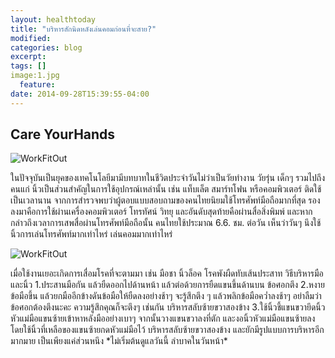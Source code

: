 ```yaml
---
layout: healthtoday
title: "บริหารสักนิดหลังเล่นคอมก่อนที่จะสาย?"
modified:
categories: blog
excerpt:
tags: []
image:1.jpg
  feature:
date: 2014-09-28T15:39:55-04:00
---
```


<h2>Care YourHands</h2>
<p><img src="http://nuuneoi.com/blog/513/2012-04-13-146.jpg" alt="WorkFitOut"></p>
ในปัจจุบันเป็นยุคของเทคโนโลยีมามีบทบาทในชีวิตประจำวันไม่ว่าเป็นวัยทำงาน วัยรุ่น เด็กๆ รวมไปถึงคนแก่ นิ้วเป็นส่วนสำคัญในการใช้อุปกรณ์เหล่านั้น เช่น แท็บเล็ต สมาร์ทโฟน หรือคอมพิวเตอร์ ติดใช้เป็นเวลานาน
จากการสำรวจพบว่าผู้ตอบแบบสอบถามของคนไทยนิยมใช้โทรศัพท์มือถือมากที่สุด รองลงมาคือการใช้ผ่านเครื่องคอมพิวเตอร์ โทรทัศน์ วิทยุ และอันดับสุดท้ายคือผ่านสื่อสิ่งพิมพ์ และหากกล่าวถึงเวลาการเสพสื่อผ่านโทรศัพท์มือถือนั้น คนไทยใช้ประมาณ 6.6. ชม. ต่อวัน เห็นว่าวันๆ นึงใช้นิ้วการเล่นโทรศัพท์มากเท่าไหร่ เล่นคอมมากเท่าไหร่ 
<p><img src="http://www.thailandonlinefocus.com/assets/upload/images/thailandonlinefocus20130116094831.jpg" alt="WorkFitOut"></p>
เมื่อใช้งานเยอะเกิดการเสื่อมโรคที่จะตามมา เช่น มือชา นิ้วล็อค โรคพังผืดทับเส้นประสาท
วิธีบริหารมือ และนิ้ว
1.ประสานมือกัน แล้วยืดออกไปด้านหน้า แล้วต่อด้วยการยืดแขนขึ้นด้านบน ข้อศอกตึง
2.หงายข้อมือขึ้น แล้วยกมืออีกข้างดันข้อมือให้ยืดลงอย่างช้าๆ จะรู้สึกตึง ๆ แล้วพลิกข้อมือคว่ำลงช้าๆ อย่าลืมว่า ข้อศอกต้องตึงนะคะ ความรู้สึกคุณก็จะตึงๆ เช่นกัน บริหารสลับซ้ายขวาสองข้าง
3.ใช้นิ้วชี้แขนขวายึดนิ้วหัวแม่มือแขนซ้ายเข้าหาหลังมืออย่างเบาๆ จากนั้นวางแขนขวาลงที่ตัก และงอนิ้วหัวแม่มือแขนซ้ายลง โดยใช้นิ้วที่เหลือของแขนซ้ายกดหัวแม่มือไว้ บริหารสลับซ้ายขวาสองข้าง
และยักมีรูปแบบการบริหารอีกมากมาย เป็นเพียงแค่ส่วนหนึง 
*ไม่เริ่มต้นดูแลวันนี้ ลำบาคในวันหน้า*

<div id="fb-root"></div>
<script>(function(d, s, id) {
  var js, fjs = d.getElementsByTagName(s)[0];
  if (d.getElementById(id)) return;
  js = d.createElement(s); js.id = id;
  js.src = "//connect.facebook.net/th_TH/sdk.js#xfbml=1&version=v2.0";
  fjs.parentNode.insertBefore(js, fjs);
}(document, 'script', 'facebook-jssdk'));</script>
<div class="fb-comments" data-href="http://s4redmax.github.io/jekyll-clean/" data-width="500" data-numposts="5" data-colorscheme="light"></div>
